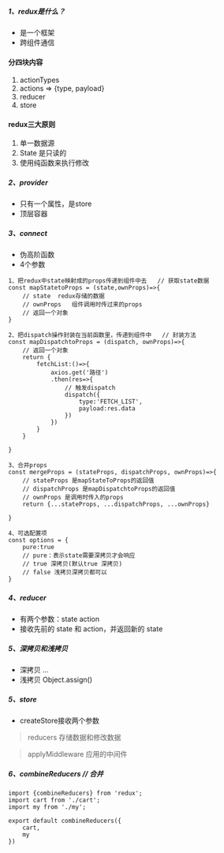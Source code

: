 ##### 1、redux是什么？
- 是一个框架
- 跨组件通信
#### 分四块内容
1. actionTypes
2. actions => {type, payload}
3. reducer
4. store

#### redux三大原则
1. 单一数据源
2. State 是只读的
3. 使用纯函数来执行修改
##### 2、provider
- 只有一个属性，是store
- 顶层容器
##### 3、connect
- 伪高阶函数
- 4个参数

```
1、把redux中state映射成的props传递到组件中去   // 获取state数据
const mapStatetoProps = (state,ownProps)=>{
    // state  redux存储的数据
    // ownProps   组件调用时传过来的props
    // 返回一个对象
}

2、把dispatch操作封装在当前函数里，传递到组件中   // 封装方法
const mapDispatchtoProps = (dispatch, ownProps)=>{
    // 返回一个对象
    return {
        fetchList:()=>{
            axios.get('路径')
            .then(res=>{
                // 触发dispatch
                dispatch({
                    type:'FETCH_LIST',
                    payload:res.data
                })
            })
        }
    }
    
}

3、合并props
const mergeProps = (stateProps, dispatchProps, ownProps)=>{
    // stateProps 是mapStateToProps的返回值
    // dispatchProps 是mapDispatchtoProps的返回值
    // ownProps 是调用时传入的props
    return {...stateProps, ...dispatchProps, ...ownProps}
    
}

4、可选配置项
const options = {
    pure:true
    // pure：表示state需要深拷贝才会响应
    // true 深拷贝(默认true 深拷贝)
    // false 浅拷贝深拷贝都可以
}
```
##### 4、reducer
- 有两个参数：state action
- 接收先前的 state 和 action，并返回新的 state
##### 5、深拷贝和浅拷贝
- 深拷贝 ...
- 浅拷贝 Object.assign()
##### 5、store
- createStore接收两个参数
> reducers 存储数据和修改数据

> applyMiddleware 应用的中间件

##### 6、combineReducers // 合并

```
import {combineReducers} from 'redux';
import cart from './cart';
import my from './my';

export default combineReducers({
    cart,
    my
})
```
